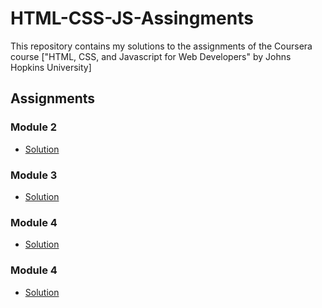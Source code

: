 # HTML-CSS-JS-Assingments

This repository contains my solutions to the assignments of the Coursera course
["HTML, CSS, and Javascript for Web Developers" by Johns Hopkins University]

## Assignments

### Module 2
* [Solution](https://k-guy-dev.github.io/HTML-CSS-JS-Assingments/Module-2Assingment/)

### Module 3
* [Solution](https://k-guy-dev.github.io/HTML-CSS-JS-Assingments/Module-3Assingment/)

### Module 4
* [Solution](https://k-guy-dev.github.io/HTML-CSS-JS-Assingments/Module-4Assingment/)

### Module 4
* [Solution](https://k-guy-dev.github.io/HTML-CSS-JS-Assingments/Module-5Assingment/)
